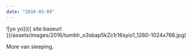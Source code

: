 ```yaml
---
date: "2016-03-09"
---
```


![yo yo]({{ site.baseurl }}/assets/images/2016/tumblr_o3sbap5kZc1r16syio1_1280-1024x768.jpg)

More van sleeping.
